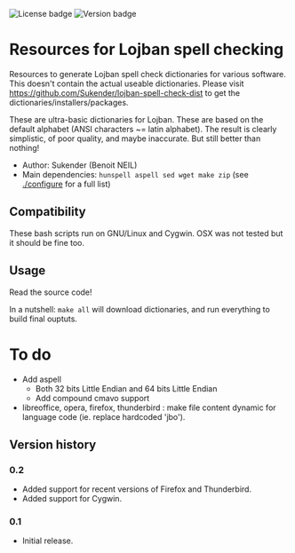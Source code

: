 ![License badge](https://img.shields.io/badge/license-WTFPL-green]) ![Version badge](https://img.shields.io/badge/version-0.2-lightgray])

# Resources for Lojban spell checking
Resources to generate Lojban spell check dictionaries for various software. This doesn't contain the actual useable dictionaries.
Please visit https://github.com/Sukender/lojban-spell-check-dist to get the dictionaries/installers/packages.

These are ultra-basic dictionaries for Lojban. These are based on the default alphabet (ANSI characters ~= latin alphabet).
The result is clearly simplistic, of poor quality, and maybe inaccurate. But still better than nothing!

- Author: Sukender (Benoit NEIL)
- Main dependencies: `hunspell aspell sed wget make zip` (see [./configure](configure) for a full list)

## Compatibility
These bash scripts run on GNU/Linux and Cygwin. OSX was not tested but it should be fine too.

## Usage
Read the source code!

In a nutshell: `make all` will download dictionaries, and run everything to build final ouptuts.

# To do
- Add aspell
  - Both 32 bits Little Endian and 64 bits Little Endian
  - Add compound cmavo support
- libreoffice, opera, firefox, thunderbird : make file content dynamic for language code (ie. replace hardcoded 'jbo').

## Version history

### 0.2
- Added support for recent versions of Firefox and Thunderbird.
- Added support for Cygwin.

### 0.1
- Initial release.
